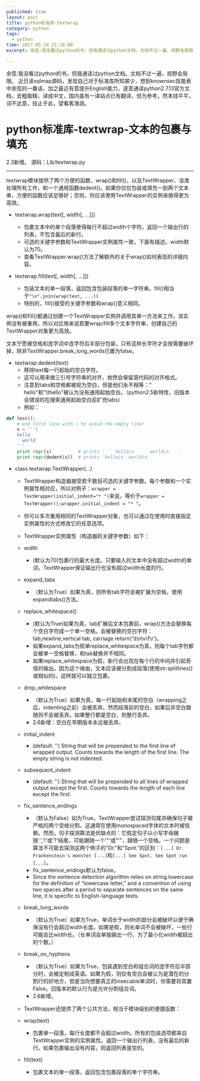 ```yaml
---
published: true
layout: post
title: python标准库-textwrap
category: python
tags: 
  - python
time: 2017.05.24 21:18:00
excerpt: 余弦:我没看过python的书，但我通读过python文档。文档不过一遍，视野会局限。近日读sqlmap源码，发现自己对于标准库所知甚少，想到knownsec技能表中余弦的一番话，加之最近有意提升English能力，遂意通读python2.7.13官方文档，去粗取精，译成中文，国内虽有一译站点已有翻译，但为参考。然本钱平平，词不达意，技止于此，望看客海涵。

---
```


余弦:我没看过python的书，但我通读过python文档。文档不过一遍，视野会局限。
近日读sqlmap源码，发现自己对于标准库所知甚少，想到knownsec技能表中余弦的一番话，加之最近有意提升English能力，遂意通读python2.7.13官方文档，去粗取精，译成中文，国内虽有一译站点已有翻译，但为参考。然本钱平平，词不达意，技止于此，望看客海涵。

<!--more-->

# python标准库-textwrap-文本的包裹与填充
2.3新增。
源码：Lib/textwrap.py

----------
textwrap模块提供了两个方便的函数，wrap()和fill()，以及TextWrapper、该类处理所有工作，和一个通用函数dedent()。如果你仅仅包装或填充一到两个文本串，方便的函数应该足够好；否则，你应该使用TextWrapper的实例来做得更为高效。

- textwrap.wrap(text[, width[, ...]])
	- 包裹文本中的单个段落使得每行不超过width个字符。返回一个输出行的列表，不包含最后的新行。
	- 可选的关键字参数和TextWrapper实例属性一致，下面有描述。width默认为70。
	- 查看TextWrapper.wrap()方法了解额外的关于wrap()如何表现的详细内容。

- textwrap.fill(text[, width[, ...]])
	- 包装文本的单一段落，返回包含包装段落的单一字符串。fill()相当于`"\n".join(wrap(text, ...))`
	- 特别的，fill()接受的关键字参数和wrap()意义相同。

wrap()和fill()都通过创建一个TextWrapper实例并调用其单一方法来工作。该实例没有被重用，所以对应用来说若要wrap/fill多个文本字符串，创建自己的TextWrapper对象更为高效。

文本宁愿被空格和连字词中连字符后半部分包装，只有这样长字符才会按需要破坏掉，除非TextWrapper.break_long_words已置为false。

- textwrap.dedent(text)
	- 移除text每一行起始的空白字符。
	- 这可以用来做三引号字符串的对齐，依然会保留源代码的对齐格式。
	- 注意到tabs和空格都被视为空白，但是他们永不相等："  hello"和"\thello"被认为没有通用起始空白。（python2.5新特性，旧版本会错误的在搜索通用起始空白前扩充tabs）
	- 例如：
```python
def test():
    # end first line with \ to avoid the empty line!
    s = '''\
    hello
      world
    '''
    print repr(s)          # prints '    hello\n      world\n    '
    print repr(dedent(s))  # prints 'hello\n  world\n'
```

- class textwrap.TextWrapper(...)
	- TextWrapper构造器接受若干数目可选的关键字参数。每个参数和一个实例属性相对应，所以对例子：`wrapper = TextWrapper(initial_indent="* ")`来说，等价于`wrapper = TextWrapper();wrapper.initial_indent = "* "`。
	- 你可以多次重用相同的TextWrapper对象，也可以通过在使用时直接指定实例属性的方式修改它的任意选项。
	- TextWrapper实例属性（构造器的关键字参数）如下：
	- width
		- (默认为70)包裹行的最大长度。只要输入的文本中没有超过width的单词，TextWrapper保证输出行也没有超过width长度的行。
	- expand_tabs
		- （默认为True）如果为真，则所有tab字符会被扩展为空格，使用expandtabs()方法。
	- replace_whitespace()
		- (默认为True)如果为真，tab扩展后文本包裹前，wrap()方法会替换每个空白字符成一个单一空格。会被替换的空白字符：tab,newline,vertical tab, carriage return('\t\n\v\f\r')。
		- 如果expand_tabs为假单replace_whitespace为真，则每个tab字符都会被单一空格替换，和tab替换并不相同。
		- 如果replace_whitespace为假，新行会出现在每个行的中间并引起奇怪的输出。因为这个缘由，文本应该被分割成段落(使用str.splitlines()或相似的)，这样就可以独立包裹。
	- drop_whitespace
		- （默认为True）如果为真，每一行起始和末尾的空白（wrapping之后，indenting之前）会被丢弃。然而段落前的空白，如果后非空白跟随则不会被丢弃。如果整行都是空白，则整行丢弃。
		- 2.6新增：空白在早期版本永远被丢弃。
	- initial_indent
		- (default: '') String that will be prepended to the first line of wrapped output. Counts towards the length of the first line. The empty string is not indented.
	- subsequent_indent
		- (default: '') String that will be prepended to all lines of wrapped output except the first. Counts towards the length of each line except the first.
	- fix_sentence_endings
		- （默认为False）如为True，TextWrapper尝试探测句尾并确保句子被严格的两个空格分割。这通常在使用monospaced字体的文本时被信赖。然而，句子探测算法是优缺点的：它假定句子以小写字母跟随'.','!'或'?'结尾，可能跟随一个'"'或"'"，跟随一个空格。一个问题是算法不可能去探测这两个例子的"Dr."和"Spot."的区别：`[...] Dr. Frankenstein's monster [...]`和`[...] See Spot. See Spot run [...]`。
		- fix_sentence_endings默认为false。
		- Since the sentence detection algorithm relies on string.lowercase for the definition of “lowercase letter,” and a convention of using two spaces after a period to separate sentences on the same line, it is specific to English-language texts.
	- break_long_words
		- （默认为True）如果为True，单词长于width的部分会被破坏以便于确保没有行会超过width长度。如果是假，则长单词不会被破坏，一些行可能会比width长。（长单词会单独输出一行，为了最小化width被超出的个数。）
	- break_on_hyphens
		- （默认为True）如果为True，包装遇到空白和组合词的连字符后半部分时，会被定制成英语。如果为假，则仅有空白会被认为是潜在的分割行的好地方，但是当你想要真正的insecable单词时，你需要将其置False。旧版本的默认行为是允许分割组合词。
		- 2.6新增。

	- TextWrapper还提供了两个公共方法，相当于模块级别的便捷函数：
	- wrap(text)
		- 包裹单一段落，每行长度都不会超过width。所有的包装选项都来自TextWrapper实例的实例属性。返回一个输出行列表，没有最后的新行。如果包裹输出没有内容，则返回列表是空的。
	- fill(text)
		- 包裹文本的单一段落，返回包含包裹段落的单个字符串。